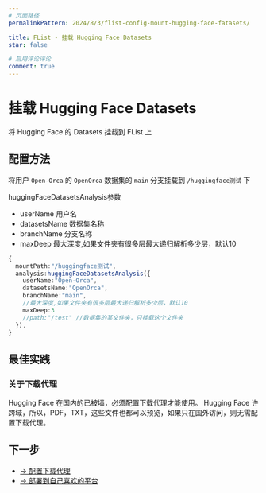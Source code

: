 ```yaml
---
# 页面路径
permalinkPattern: 2024/8/3/flist-config-mount-hugging-face-fatasets/

title: FList - 挂载 Hugging Face Datasets
star: false

# 启用评论评论
comment: true
---
```

# 挂载 Hugging Face Datasets
将 Hugging Face 的 Datasets 挂载到 FList 上


## 配置方法

将用户 ```Open-Orca``` 的 ```OpenOrca``` 数据集的 ```main``` 分支挂载到 ```/huggingface测试``` 下

huggingFaceDatasetsAnalysis参数
- userName 用户名
- datasetsName 数据集名称
- branchName 分支名称
- maxDeep 最大深度,如果文件夹有很多层最大递归解析多少层，默认10

``` typescript
{
  mountPath:"/huggingface测试",
  analysis:huggingFaceDatasetsAnalysis({
    userName:"Open-Orca",
    datasetsName:"OpenOrca",
    branchName:"main",
    //最大深度,如果文件夹有很多层最大递归解析多少层，默认10
    maxDeep:3
    //path:"/test" //数据集的某文件夹，只挂载这个文件夹
  }),
}
```

## 最佳实践

### 关于下载代理
Hugging Face 在国内的已被墙，必须配置下载代理才能使用。
Hugging Face 许跨域，所以，PDF，TXT，这些文件也都可以预览，如果只在国外访问，则无需配置下载代理。


## 下一步
- [-> 配置下载代理](../3-代理.md)
- [-> 部署到自己喜欢的平台](../../6-部署到自己喜欢的平台.md)
